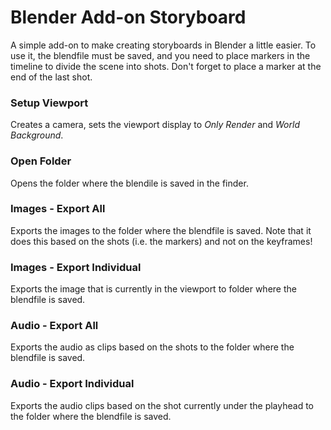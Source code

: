 # Blender Add-on Storyboard

A simple add-on to make creating storyboards in Blender a little easier. 
To use it, the blendfile must be saved, and you need to place markers in the timeline to divide the scene into shots. Don't forget to place a marker at the end of the last shot.

### Setup Viewport
Creates a camera, sets the viewport display to *Only Render* and *World Background*.

### Open Folder
Opens the folder where the blendile is saved in the finder.

### Images - Export All
Exports the images to the folder where the blendfile is saved.
Note that it does this based on the shots (i.e. the markers) and not on the keyframes!

### Images - Export Individual
Exports the image that is currently in the viewport to folder where the blendfile is saved.

### Audio - Export All
Exports the audio as clips based on the shots to the folder where the blendfile is saved.

### Audio - Export Individual
Exports the audio clips based on the shot currently under the playhead to the folder where the blendfile is saved.
